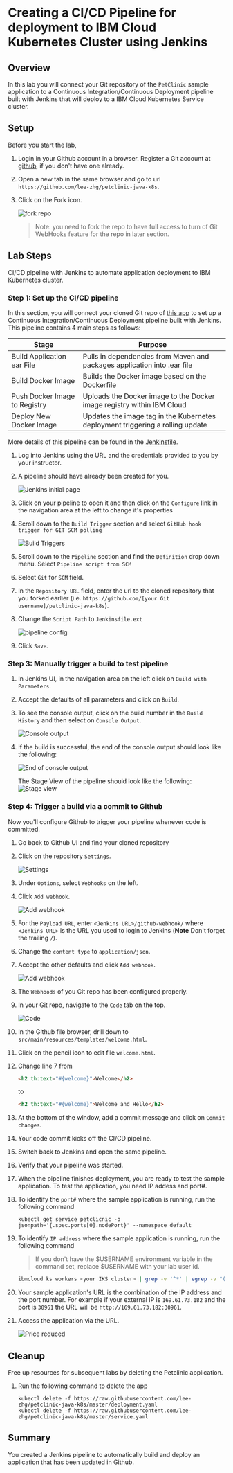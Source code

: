 
# Creating a CI/CD Pipeline for deployment to IBM Cloud Kubernetes Cluster using Jenkins

## Overview

In this lab you will connect your Git repository of the `PetClinic` sample application to a Continuous Integration/Continuous Deployment pipeline built with Jenkins that will deploy to a IBM Cloud Kubernetes Service cluster.

## Setup

Before you start the lab,

1. Login in your Github account in a browser. Register a Git account at [github](https://github.com), if you don't have one already.

1. Open a new tab in the same browser and go to url `https://github.com/lee-zhg/petclinic-java-k8s`.

1. Click on the Fork icon.

   ![fork repo](images/fork-repo.png)

   > Note: you need to fork the repo to have full access to turn of Git WebHooks feature for the repo in later section.

## Lab Steps

CI/CD pipeline with Jenkins to automate application deployment to IBM Kubernetes cluster.

### Step 1: Set up the CI/CD pipeline

In this section, you will connect your cloned Git repo of [this app](https://github.com/lee-zhg/petclinic-java-k8s) to set up a Continuous Integration/Continuous Deployment pipeline built with Jenkins. This pipeline contains 4 main steps as follows:

  | Stage                         | Purpose                                                                        |
  | ----------------------------- | ------------------------------------------------------------------------------ |
  | Build Application ear File    | Pulls in dependencies from Maven and packages application into .ear file       |
  | Build Docker Image            | Builds the Docker image based on the Dockerfile                                |
  | Push Docker Image to Registry | Uploads the Docker image to the Docker image registry within IBM Cloud         |
  | Deploy New Docker Image       | Updates the image tag in the Kubernetes deployment triggering a rolling update |

More details of this pipeline can be found in the [Jenkinsfile](https://raw.githubusercontent.com/lee-zhg/petclinic-java-k8s/master/Jenkinsfile.ext).

1. Log into Jenkins using the URL and the credentials provided to you by your instructor.

1. A pipeline should have already been created for you.

   ![Jenkins initial page](images/ss1.png)

1. Click on your pipeline to open it and then click on the `Configure` link in the navigation area at the left to change it's properties

1. Scroll down to the `Build Trigger` section and select `GitHub hook trigger for GIT SCM polling`

   ![Build Triggers](images/ss2.png)

1. Scroll down to the `Pipeline` section and find the `Definition` drop down menu. Select `Pipeline script from SCM`

1. Select `Git` for `SCM` field.

1. In the `Repository URL` field, enter the url to the cloned repository that you forked earlier (i.e. `https://github.com/[your Git username]/petclinic-java-k8s`).

1. Change the `Script Path` to `Jenkinsfile.ext`

   ![pipeline config](images/ss3.png)

1. Click `Save`.

### Step 3: Manually trigger a build to test pipeline

1. In Jenkins UI, in the navigation area on the left click on `Build with Parameters`.

1. Accept the defaults of all parameters and click on `Build`.

1. To see the console output, click on the build number in the `Build History` and then select on `Console Output`.

   ![Console output](images/ss4.png)

1. If the build is successful, the end of the console output should look like the following:

   ![End of console output](images/ss5.png)

   The Stage View of the pipeline should look like the following:
   ![Stage view](images/stages.png)

### Step 4: Trigger a build via a commit to Github

Now you'll configure Github to trigger your pipeline whenever code is committed.

1. Go back to Github UI and find your cloned repository

1. Click on the repository `Settings`.

   ![Settings](images/ss6.png)

1. Under `Options`, select `Webhooks` on the left.

1. Click `Add webhook`.

   ![Add webhook](images/ss7.png)

1. For the `Payload URL`, enter `<Jenkins URL>/github-webhook/`  where `<Jenkins URL>` is the URL you used  to login to Jenkins (**Note** Don't forget the trailing `/`).

1. Change the `content type` to `application/json`.

1. Accept the other defaults and click `Add webhook`.

   ![Add webhook](images/ss8.png)

1. The `Webhoods` of you Git repo has been configured properly.

1. In your Git repo, navigate to the `Code` tab on the top.

   ![Code](images/ss10.png)

1. In the Github file browser, drill down to `src/main/resources/templates/welcome.html`.

1. Click on the pencil icon to edit file `welcome.html`.

1. Change line 7 from

   ```html
   <h2 th:text="#{welcome}">Welcome</h2>
   ```

   to

   ```html
   <h2 th:text="#{welcome}">Welcome and Hello</h2>
   ```

1. At the bottom of the window, add a commit message and click on `Commit changes`.

1. Your code commit kicks off the CI/CD pipeline.

1. Switch back to Jenkins and open the same pipeline.

1. Verify that your pipeline was started.

1. When the pipeline finishes deployment, you are ready to test the sample application. To test the application, you need IP addess and port#.

1. To identify the `port#` where the sample application is running, run the following command

   ```console
   kubectl get service petclicnic -o jsonpath='{.spec.ports[0].nodePort}' --namespace default
   ```

1. To identify `IP address` where the sample application is running, run the following command

   >If you don't have the $USERNAME environment variable in the command set, replace $USERNAME with your lab user id.

   ```bash
   ibmcloud ks workers <your IKS cluster> | grep -v '^*' | egrep -v "(ID|OK)" | awk '{print $2;}' | head -n1
   ```

1. Your sample application's URL is the combination of the IP address and the port number. For example if your external IP is `169.61.73.182` and the port is `30961` the URL will be `http://169.61.73.182:30961`.

1. Access the application via the URL.

   ![Price reduced](images/ss9.png)

## Cleanup

Free up resources for subsequent labs by deleting the Petclinic application.

1. Run the following command to delete the app

   ```console
   kubectl delete -f https://raw.githubusercontent.com/lee-zhg/petclinic-java-k8s/master/deployment.yaml
   kubectl delete -f https://raw.githubusercontent.com/lee-zhg/petclinic-java-k8s/master/service.yaml
   ```

## Summary

You created a Jenkins pipeline to automatically build and deploy an application that has been updated in Github.

